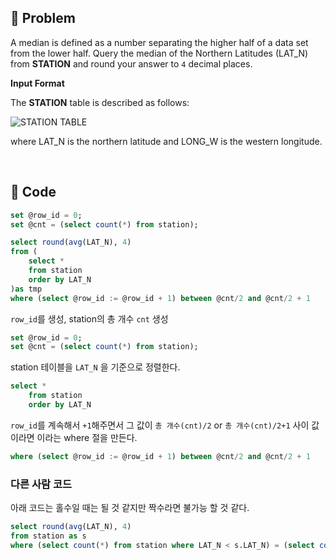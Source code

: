 ## 📌 Problem
A median is defined as a number separating the higher half of a data set from the lower half. Query the median of the Northern Latitudes (LAT_N) from **STATION** and round your answer to `4` decimal places.

**Input Format**

The **STATION** table is described as follows:

![STATION TABLE](image/2021-02-21-20-10-15.png)

where LAT_N is the northern latitude and LONG_W is the western longitude.

<br>

## 📌 Code
```sql
set @row_id = 0;
set @cnt = (select count(*) from station);

select round(avg(LAT_N), 4)
from (
    select *
    from station
    order by LAT_N
)as tmp
where (select @row_id := @row_id + 1) between @cnt/2 and @cnt/2 + 1
```

`row_id`를 생성, station의 총 개수 `cnt` 생성
```sql
set @row_id = 0;
set @cnt = (select count(*) from station);
```

station 테이블을 `LAT_N` 을 기준으로 정렬한다.
```sql
select *
    from station
    order by LAT_N
```

`row_id`를 계속해서 `+1`해주면서 그 값이 `총 개수(cnt)/2` or `총 개수(cnt)/2+1` 사이 값이라면 이라는 where 절을 만든다.
```sql
where (select @row_id := @row_id + 1) between @cnt/2 and @cnt/2 + 1
```

### 다른 사람 코드
아래 코드는 홀수일 때는 될 것 같지만 짝수라면 불가능 할 것 같다.
```sql
select round(avg(LAT_N), 4)
from station as s
where (select count(*) from station where LAT_N < s.LAT_N) = (select count(*) from station where LAT_N > s.LAT_N)
```